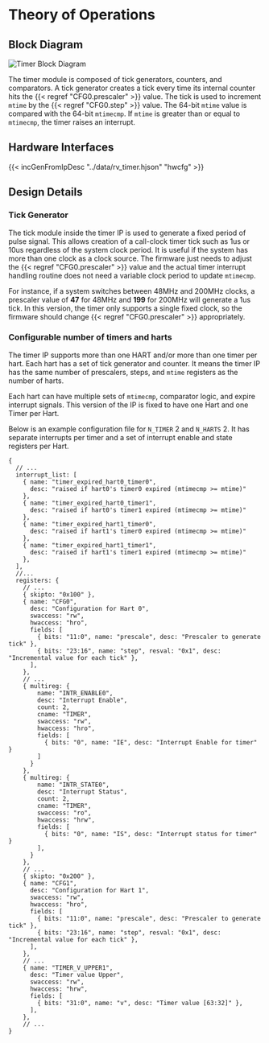 # Theory of Operations

## Block Diagram

![Timer Block Diagram](timer_block_diagram.svg)

The timer module is composed of tick generators, counters, and comparators.
A tick generator creates a tick every time its internal counter hits the
{{< regref "CFG0.prescaler" >}} value. The tick is used to increment `mtime` by the {{< regref "CFG0.step" >}}
value. The 64-bit `mtime` value is compared with the 64-bit `mtimecmp`. If
`mtime` is greater than or equal to `mtimecmp`, the timer raises an interrupt.

## Hardware Interfaces

{{< incGenFromIpDesc "../data/rv_timer.hjson" "hwcfg" >}}

## Design Details

### Tick Generator

The tick module inside the timer IP is used to generate a fixed period of pulse
signal. This allows creation of a call-clock timer tick such as 1us or 10us
regardless of the system clock period. It is useful if the system has more than
one clock as a clock source. The firmware just needs to adjust the
{{< regref "CFG0.prescaler" >}} value and the actual timer interrupt handling routine does not
need a variable clock period to update `mtimecmp`.

For instance, if a system switches between 48MHz and 200MHz clocks, a prescaler
value of **47** for 48MHz and **199** for 200MHz will generate a 1us tick.
In this version, the timer only supports a single fixed clock, so the firmware
should change {{< regref "CFG0.prescaler" >}} appropriately.

### Configurable number of timers and harts

The timer IP supports more than one HART and/or more than one timer per hart.
Each hart has a set of tick generator and counter. It means the timer IP has the
same number of prescalers, steps, and `mtime` registers as the number of harts.

Each hart can have multiple sets of `mtimecmp`, comparator logic, and expire
interrupt signals. This version of the IP is fixed to have one Hart and one
Timer per Hart.

Below is an example configuration file for `N_TIMER` 2 and `N_HARTS` 2.
It has separate interrupts per timer and a set of interrupt enable and state
registers per Hart.

```hjson
{
  // ...
  interrupt_list: [
    { name: "timer_expired_hart0_timer0",
      desc: "raised if hart0's timer0 expired (mtimecmp >= mtime)"
    },
    { name: "timer_expired_hart0_timer1",
      desc: "raised if hart0's timer1 expired (mtimecmp >= mtime)"
    },
    { name: "timer_expired_hart1_timer0",
      desc: "raised if hart1's timer0 expired (mtimecmp >= mtime)"
    },
    { name: "timer_expired_hart1_timer1",
      desc: "raised if hart1's timer1 expired (mtimecmp >= mtime)"
    },
  ],
  //...
  registers: {
    // ...
    { skipto: "0x100" },
    { name: "CFG0",
      desc: "Configuration for Hart 0",
      swaccess: "rw",
      hwaccess: "hro",
      fields: [
        { bits: "11:0", name: "prescale", desc: "Prescaler to generate tick" },
        { bits: "23:16", name: "step", resval: "0x1", desc: "Incremental value for each tick" },
      ],
    },
    // ...
    { multireg: {
        name: "INTR_ENABLE0",
        desc: "Interrupt Enable",
        count: 2,
        cname: "TIMER",
        swaccess: "rw",
        hwaccess: "hro",
        fields: [
          { bits: "0", name: "IE", desc: "Interrupt Enable for timer" }
        ]
      }
    },
    { multireg: {
        name: "INTR_STATE0",
        desc: "Interrupt Status",
        count: 2,
        cname: "TIMER",
        swaccess: "ro",
        hwaccess: "hrw",
        fields: [
          { bits: "0", name: "IS", desc: "Interrupt status for timer" }
        ],
      }
    },
    // ...
    { skipto: "0x200" },
    { name: "CFG1",
      desc: "Configuration for Hart 1",
      swaccess: "rw",
      hwaccess: "hro",
      fields: [
        { bits: "11:0", name: "prescale", desc: "Prescaler to generate tick" },
        { bits: "23:16", name: "step", resval: "0x1", desc: "Incremental value for each tick" },
      ],
    },
    // ...
    { name: "TIMER_V_UPPER1",
      desc: "Timer value Upper",
      swaccess: "rw",
      hwaccess: "hrw",
      fields: [
        { bits: "31:0", name: "v", desc: "Timer value [63:32]" },
      ],
    },
    // ...
}
```

